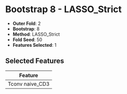 # Bootstrap 8 - LASSO_Strict

- **Outer Fold**: 2
- **Bootstrap**: 8
- **Method**: LASSO_Strict
- **Fold Seed**: 50
- **Features Selected**: 1

## Selected Features

| Feature |
|---------|
| Tconv naive_CD3 |
